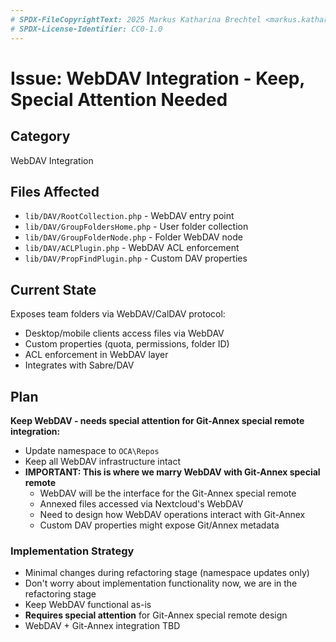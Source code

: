 ```yaml
---
# SPDX-FileCopyrightText: 2025 Markus Katharina Brechtel <markus.katharina.brechtel@thengo.net>
# SPDX-License-Identifier: CC0-1.0
---
```


# Issue: WebDAV Integration - Keep, Special Attention Needed

## Category
WebDAV Integration

## Files Affected
- `lib/DAV/RootCollection.php` - WebDAV entry point
- `lib/DAV/GroupFoldersHome.php` - User folder collection
- `lib/DAV/GroupFolderNode.php` - Folder WebDAV node
- `lib/DAV/ACLPlugin.php` - WebDAV ACL enforcement
- `lib/DAV/PropFindPlugin.php` - Custom DAV properties

## Current State
Exposes team folders via WebDAV/CalDAV protocol:
- Desktop/mobile clients access files via WebDAV
- Custom properties (quota, permissions, folder ID)
- ACL enforcement in WebDAV layer
- Integrates with Sabre/DAV

## Plan
**Keep WebDAV - needs special attention for Git-Annex special remote integration:**

- Update namespace to `OCA\Repos`
- Keep all WebDAV infrastructure intact
- **IMPORTANT: This is where we marry WebDAV with Git-Annex special remote**
  - WebDAV will be the interface for the Git-Annex special remote
  - Annexed files accessed via Nextcloud's WebDAV
  - Need to design how WebDAV operations interact with Git-Annex
  - Custom DAV properties might expose Git/Annex metadata

### Implementation Strategy
- Minimal changes during refactoring stage (namespace updates only)
- Don't worry about implementation functionality now, we are in the refactoring stage
- Keep WebDAV functional as-is
- **Requires special attention** for Git-Annex special remote design
- WebDAV + Git-Annex integration TBD
